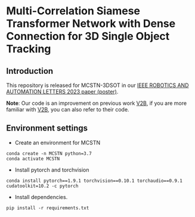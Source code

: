 # Multi-Correlation Siamese Transformer Network with Dense Connection for 3D Single Object Tracking

## Introduction
This repository is released for MCSTN-3DSOT in our [IEEE ROBOTICS AND AUTOMATION LETTERS 2023 paper (poster)](https://ieeexplore.ieee.org/document/10287541).

**Note**: Our code is an improvement on previous work [V2B](https://github.com/fpthink/V2B), if you are more familiar with [V2B](https://github.com/fpthink/V2B), you can also refer to their code.

## Environment settings
* Create an environment for MCSTN
```
conda create -n MCSTN python=3.7
conda activate MCSTN
```

* Install pytorch and torchvision
```
conda install pytorch==1.9.1 torchvision==0.10.1 torchaudio==0.9.1 cudatoolkit=10.2 -c pytorch
```

* Install dependencies.
```
pip install -r requirements.txt
```
